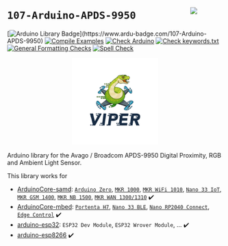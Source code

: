 <a href="https://107-systems.org/"><img align="right" src="https://raw.githubusercontent.com/107-systems/.github/main/logo/107-systems.png" width="15%"></a>
`107-Arduino-APDS-9950`
=====================
[![Arduino Library Badge](https://www.ardu-badge.com/badge/107-Arduino-APDS-9950.svg?)](https://www.ardu-badge.com/107-Arduino-APDS-9950)
[![Compile Examples](https://github.com/107-systems/107-Arduino-APDS-9950/workflows/Compile%20Examples/badge.svg)](https://github.com/107-systems/107-Arduino-APDS-9950/actions?workflow=Compile+Examples)
[![Check Arduino](https://github.com/107-systems/107-Arduino-APDS-9950/actions/workflows/check-arduino.yml/badge.svg)](https://github.com/107-systems/107-Arduino-APDS-9950/actions/workflows/check-arduino.yml)
[![Check keywords.txt](https://github.com/107-systems/107-Arduino-APDS-9950/actions/workflows/check-keywords-txt.yml/badge.svg)](https://github.com/107-systems/107-Arduino-APDS-9950/actions/workflows/check-keywords-txt.yml)
[![General Formatting Checks](https://github.com/107-systems/107-Arduino-APDS-9950/workflows/General%20Formatting%20Checks/badge.svg)](https://github.com/107-systems/107-Arduino-APDS-9950/actions?workflow=General+Formatting+Checks)
[![Spell Check](https://github.com/107-systems/107-Arduino-APDS-9950/workflows/Spell%20Check/badge.svg)](https://github.com/107-systems/107-Arduino-APDS-9950/actions?workflow=Spell+Check)

<p align="center">
  <a href="https://github.com/107-systems/107-Arduino-DroneCore"><img src="https://github.com/107-systems/.github/raw/main/logo/viper.jpg" width="40%"></a>
</p>

Arduino library for the Avago / Broadcom APDS-9950 Digital Proximity, RGB and Ambient Light Sensor.

This library works for
* [ArduinoCore-samd](https://github.com/arduino/ArduinoCore-samd): [`Arduino Zero`](https://store.arduino.cc/arduino-zero), [`MKR 1000`](https://store.arduino.cc/arduino-mkr1000-wifi), [`MKR WiFi 1010`](https://store.arduino.cc/arduino-mkr-wifi-1010), [`Nano 33 IoT`](https://store.arduino.cc/arduino-nano-33-iot), [`MKR GSM 1400`](https://store.arduino.cc/arduino-mkr-gsm-1400-1415), [`MKR NB 1500`](https://store.arduino.cc/arduino-mkr-nb-1500-1413), [`MKR WAN 1300/1310`](https://store.arduino.cc/mkr-wan-1310) :heavy_check_mark:
* [ArduinoCore-mbed](https://github.com/arduino/ArduinoCore-mbed): [`Portenta H7`](https://store.arduino.cc/portenta-h7), [`Nano 33 BLE`](https://store.arduino.cc/arduino-nano-33-ble), [`Nano RP2040 Connect`](https://store.arduino.cc/nano-rp2040-connect), [`Edge Control`](https://store.arduino.cc/edge-control) :heavy_check_mark:
* [arduino-esp32](https://github.com/espressif/arduino-esp32): `ESP32 Dev Module`, `ESP32 Wrover Module`, ... :heavy_check_mark:
* [arduino-esp8266](https://github.com/esp8266/Arduino) :heavy_check_mark:
